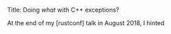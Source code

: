 Title: Doing *what* with C++ exceptions?


At the end of my [rustconf] talk in August 2018, I hinted 